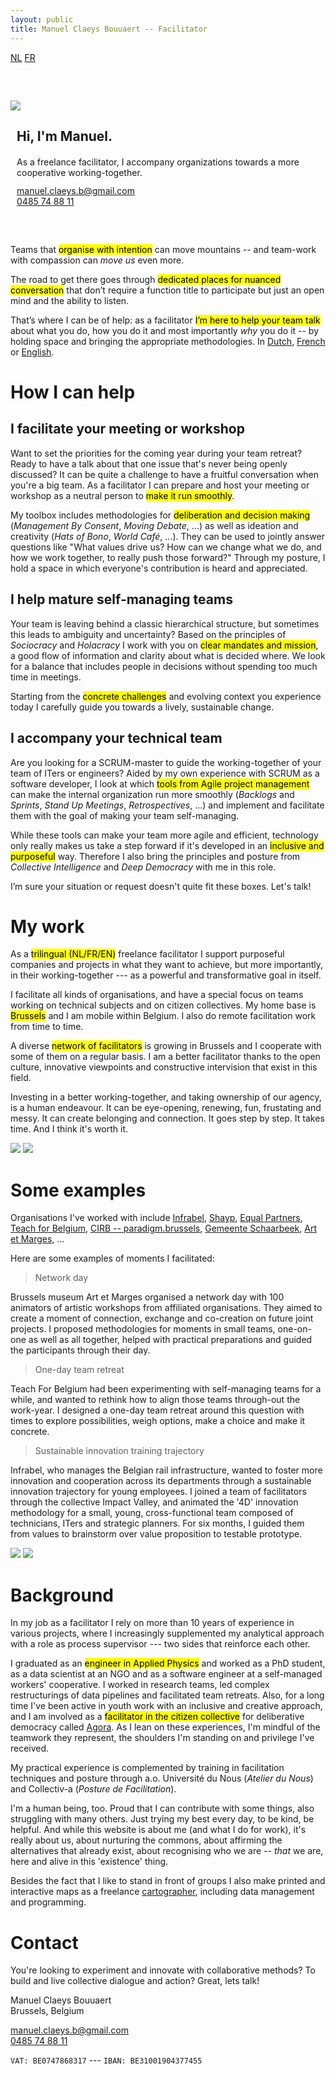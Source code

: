 ```yaml
---
layout: public
title: Manuel Claeys Bouuaert -- Facilitator
---
```

<div class="language-box">
    <a href="/facili_nl" class="language">NL</a>
    <a href="/facili_fr" class="language">FR</a>
</div>
<div class="image-box" style="margin-top: 60px; margin-bottom: 60px">
    <img src="img/manuel.jpg">
    <div style="margin:auto 10px">
        <h2>Hi, I'm Manuel.</h2>
        <div style="margin-top: 20px;">
            As a freelance facilitator, I accompany organizations towards a more cooperative working-together.
        </div>
        <div style="margin-top: 12px;">
            <a href="mailto:manuel.claeys.b@gmail.com" class="email">manuel.claeys.b@gmail.com</a><br>
            <a href="tel:+32485748811" class="phone">0485 74 88 11</a>
        </div>
    </div>
</div>

Teams that <mark>organise with intention</mark> can move mountains -- and team-work with compassion can *move us* even more.

The road to get there goes through <mark>dedicated places for nuanced conversation</mark> that don’t require a function title to participate but just an open mind and the ability to listen.

That’s where I can be of help: as a facilitator <mark>I’m here to help your team talk</mark> about what you do, how you do it and most importantly *why* you do it -- by holding space and bringing the appropriate methodologies. In <a href="/facili_nl" class="language">Dutch</a>, <a href="/facili_fr" class="language">French</a> or <a href="/facili" class="language">English</a>.

<h1 class="with-margin-top">How I can help</h1>

<div class="focus" markdown="1">

## I facilitate your meeting or workshop

Want to set the priorities for the coming year during your team retreat? Ready to have a talk about that one issue that's never being openly discussed? It can be quite a challenge to have a fruitful conversation when you're a big team. As a facilitator I can prepare and host your meeting or workshop as a neutral person to <mark>make it run smoothly</mark>. 

My toolbox includes methodologies for <mark>deliberation and decision making</mark> (*Management By Consent*, *Moving Debate*, ...) as well as ideation and creativity (*Hats of Bono*, *World Café*, ...). They can be used to jointly answer questions like "What values drive us? How can we change what we do, and how we work together, to really push those forward?" Through my posture, I hold a space in which everyone's contribution is heard and appreciated.

</div>

<div class="focus" markdown="1">

## I help mature self-managing teams

Your team is leaving behind a classic hierarchical structure, but sometimes this leads to ambiguity and uncertainty? Based on the principles of *Sociocracy* and *Holacracy* I work with you on <mark>clear mandates and mission</mark>, a good flow of information and clarity about what is decided where. We look for a balance that includes people in decisions without spending too much time in meetings.

Starting from the <mark>concrete challenges</mark> and evolving context you experience today I carefully guide you towards a lively, sustainable change.

</div>

<div class="focus" markdown="1">

## I accompany your technical team

Are you looking for a SCRUM-master to guide the working-together of your team of ITers or engineers? Aided by my own experience with SCRUM as a software developer, I look at which <mark>tools from Agile project management</mark> can make the internal organization run more smoothly (*Backlogs* and *Sprints*, *Stand Up Meetings*, *Retrospectives*, ...) and implement and facilitate them with the goal of making your team self-managing. 

While these tools can make your team more agile and efficient, technology only really makes us take a step forward if it's developed in an <mark>inclusive and purposeful</mark> way. Therefore I also bring the principles and posture from *Collective Intelligence* and *Deep Democracy* with me in this role.

</div>

I’m sure your situation or request doesn't quite fit these boxes. Let's talk!

<h1 class="with-margin-top">My work</h1>

As a <mark>trilingual (NL/FR/EN)</mark> freelance facilitator I support purposeful companies and projects in what they want to achieve, but more importantly, in their working-together --- as a powerful and transformative goal in itself.

I facilitate all kinds of organisations, and have a special focus on teams working on technical subjects and on citizen collectives. My home base is <mark>Brussels</mark> and I am mobile within Belgium. I also do remote facilitation work from time to time.

A diverse <mark>network of facilitators</mark> is growing in Brussels and I cooperate with some of them on a regular basis. I am a better facilitator thanks to the open culture, innovative viewpoints and constructive intervision that exist in this field.

Investing in a better working-together, and taking ownership of our agency, is a human endeavour. It can be eye-opening, renewing, fun, frustating and messy. It can create belonging and connection. It goes step by step. It takes time. And I think it's worth it.

<div class="image-box">
    <img src="img/freelance_2.jpg"/>
    <img src="img/freelance_4.jpg"/>
</div>

<h1 class="with-margin-top">Some examples</h1>

Organisations I've worked with include [Infrabel](https://infrabel.be), [Shayp](https://shayp.com/), [Equal Partners](https://equal-partners.eu/), [Teach for Belgium](https://teachforbelgium.be/), [CIRB -- paradigm.brussels](https://paradigm.brussels), [Gemeente Schaarbeek](https://www.1030.be/nl/agenda/muzik1030-network), [Art et Marges](https://www.artetmarges.be/), ...

Here are some examples of moments I facilitated:

> Network day

Brussels museum Art et Marges organised a network day with 100 animators of artistic workshops from affiliated organisations. They aimed to create a moment of connection, exchange and co-creation on future joint projects. I proposed methodologies for moments in small teams, one-on-one as well as all together, helped with practical preparations and guided the participants through their day.

> One-day team retreat

Teach For Belgium had been experimenting with self-managing teams for a while, and wanted to rethink how to align those teams through-out the work-year. I designed a one-day team retreat around this question with times to explore possibilities, weigh options, make a choice and make it concrete.

> Sustainable innovation training trajectory

Infrabel, who manages the Belgian rail infrastructure, wanted to foster more innovation and cooperation across its departments through a sustainable innovation trajectory for young employees. I joined a team of facilitators through the collective Impact Valley, and animated the '4D' innovation methodology for a small, young, cross-functional team composed of technicians, ITers and strategic planners. For six months, I guided them from values to brainstorm over value proposition to testable prototype.

<div class="image-box">
    <img src="img/freelance_1.jpg"/>
    <img src="img/freelance_3.jpg"/>
</div>

<h1 class="with-margin-top">Background</h1>

In my job as a facilitator I rely on more than 10 years of experience in various projects, where I increasingly supplemented my analytical approach with a role as process supervisor --- two sides that reinforce each other.

I graduated as an <mark>engineer in Applied Physics</mark> and worked as a PhD student, as a data scientist at an NGO and as a software engineer at a self-managed workers' cooperative. I worked in research teams, led complex restructurings of data pipelines and facilitated team retreats. Also, for a long time I've been active in youth work with an inclusive and creative approach, and I am involved as a <mark>facilitator in the citizen collective</mark> for deliberative democracy called [Agora](https://agora.brussels). As I lean on these experiences, I'm mindful of the teamwork they represent, the shoulders I'm standing on and privilege I've received.

My practical experience is complemented by training in facilitation techniques and posture through a.o. Université du Nous (*Atelier du Nous*) and Collectiv-a (*Posture de Facilitation*).

I'm a human being, too. Proud that I can contribute with some things, also struggling with many others. Just trying my best every day, to be kind, be helpful. And while this website is about me (and what I do for work), it's really about us, about nurturing the commons, about affirming the alternatives that already exist, about recognising who we are -- *that* we are, here and alive in this 'existence' thing.

Besides the fact that I like to stand in front of groups I also make printed and interactive maps as a freelance <a href="/carto" class="internal">cartographer</a>, including data management and programming.

<h1 class="with-margin-top">Contact</h1>

You're looking to experiment and innovate with collaborative methods? To build and live collective dialogue and action? Great, lets talk!

<div class="focus" markdown="1">
Manuel Claeys Bouuaert
<br>Brussels, Belgium

<a href="mailto:manuel.claeys.b@gmail.com" class="email">manuel.claeys.b@gmail.com</a><br>
<a href="tel:+32485748811" class="phone">0485 74 88 11</a>

`VAT: BE0747868317` --- `IBAN: BE31001904377455`
</div>
